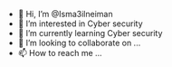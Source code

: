 - 👋 Hi, I’m @Isma3ilneiman
- 👀 I’m interested in Cyber security 
- 🌱 I’m currently learning Cyber security 
- 💞️ I’m looking to collaborate on ...
- 📫 How to reach me ...

<!---
Isma3ilneiman/Isma3ilneiman is a ✨ special ✨ repository because its `README.md` (this file) appears on your GitHub profile.
You can click the Preview link to take a look at your changes.
--->
